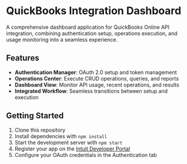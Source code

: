 # QuickBooks Integration Dashboard

A comprehensive dashboard application for QuickBooks Online API integration, combining authentication setup, operations execution, and usage monitoring into a seamless experience.

## Features

- **Authentication Manager**: OAuth 2.0 setup and token management
- **Operations Center**: Execute CRUD operations, queries, and reports
- **Dashboard View**: Monitor API usage, recent operations, and results
- **Integrated Workflow**: Seamless transitions between setup and execution

## Getting Started

1. Clone this repository
2. Install dependencies with `npm install`
3. Start the development server with `npm start`
4. Register your app on the [Intuit Developer Portal](https://developer.intuit.com/)
5. Configure your OAuth credentials in the Authentication tab
